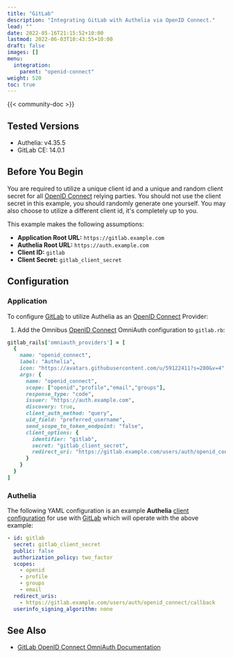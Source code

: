 ```yaml
---
title: "GitLab"
description: "Integrating GitLab with Authelia via OpenID Connect."
lead: ""
date: 2022-05-16T21:15:52+10:00
lastmod: 2022-06-03T10:43:55+10:00
draft: false
images: []
menu:
  integration:
    parent: "openid-connect"
weight: 520
toc: true
---
```


{{< community-doc >}}

## Tested Versions

* Authelia: v4.35.5
* GitLab CE: 14.0.1

## Before You Begin

You are required to utilize a unique client id and a unique and random client secret for all [OpenID Connect] relying
parties. You should not use the client secret in this example, you should randomly generate one yourself. You may also
choose to utilize a different client id, it's completely up to you.

This example makes the following assumptions:

* __Application Root URL:__ `https://gitlab.example.com`
* __Authelia Root URL:__ `https://auth.example.com`
* __Client ID:__ `gitlab`
* __Client Secret:__ `gitlab_client_secret`

## Configuration

### Application

To configure [GitLab] to utilize Authelia as an [OpenID Connect] Provider:

1. Add the Omnibus [OpenID Connect] OmniAuth configuration to `gitlab.rb`:

```ruby
gitlab_rails['omniauth_providers'] = [
  {
    name: "openid_connect",
    label: "Authelia",
    icon: "https://avatars.githubusercontent.com/u/59122411?s=280&v=4",
    args: {
      name: "openid_connect",
      scope: ["openid","profile","email","groups"],
      response_type: "code",
      issuer: "https://auth.example.com",
      discovery: true,
      client_auth_method: "query",
      uid_field: "preferred_username",
      send_scope_to_token_endpoint: "false",
      client_options: {
        identifier: "gitlab",
        secret: "gitlab_client_secret",
        redirect_uri: "https://gitlab.example.com/users/auth/openid_connect/callback"
      }
    }
  }
]
```

### Authelia

The following YAML configuration is an example __Authelia__
[client configuration](../../../configuration/identity-providers/open-id-connect.md#clients) for use with [GitLab]
which will operate with the above example:

```yaml
- id: gitlab
  secret: gitlab_client_secret
  public: false
  authorization_policy: two_factor
  scopes:
    - openid
    - profile
    - groups
    - email
  redirect_uris:
    - https://gitlab.example.com/users/auth/openid_connect/callback
  userinfo_signing_algorithm: none
```

## See Also

* [GitLab OpenID Connect OmniAuth Documentation](https://docs.gitlab.com/ee/administration/auth/oidc.html)

[GitLab]: https://about.gitlab.com/
[OpenID Connect]: ../../openid-connect/introduction.md
